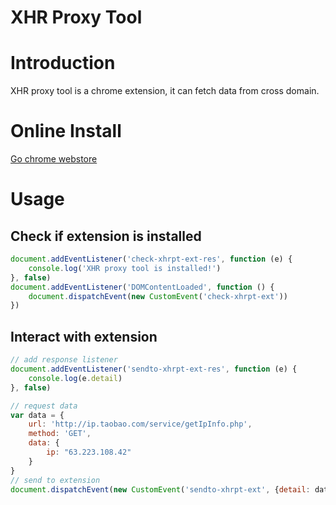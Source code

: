 XHR Proxy Tool
===========

# Introduction #

XHR proxy tool is a chrome extension, it can fetch data from cross domain. 

# Online Install #
[Go chrome webstore](https://chrome.google.com/webstore/detail/xhr-proxy-tool/fbakmpanchidgmjopcmcddoihgjkfcjn)

# Usage #

## Check if extension is installed

```javascript
document.addEventListener('check-xhrpt-ext-res', function (e) {
    console.log('XHR proxy tool is installed!')
}, false)
document.addEventListener('DOMContentLoaded', function () {
    document.dispatchEvent(new CustomEvent('check-xhrpt-ext'))
})
```

## Interact with extension

```javascript
// add response listener
document.addEventListener('sendto-xhrpt-ext-res', function (e) {
    console.log(e.detail)
}, false)

// request data
var data = {
    url: 'http://ip.taobao.com/service/getIpInfo.php',
    method: 'GET',
    data: {
        ip: "63.223.108.42"
    }
}
// send to extension
document.dispatchEvent(new CustomEvent('sendto-xhrpt-ext', {detail: data}))
```